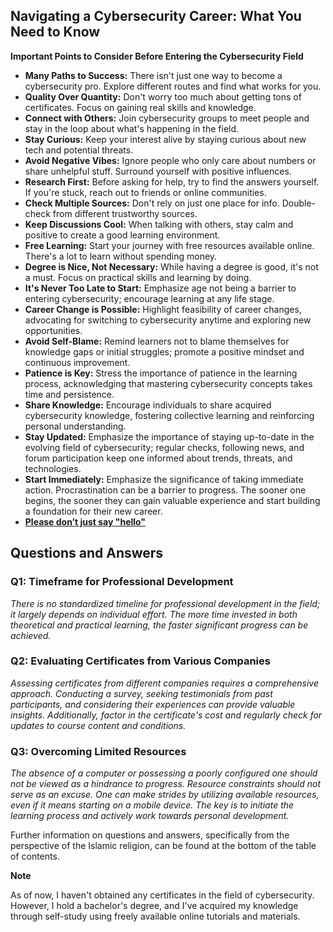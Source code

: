 Navigating a Cybersecurity Career: What You Need to Know
--------------------------------------------------------
**Important Points to Consider Before Entering the Cybersecurity Field**
- **Many Paths to Success:** There isn't just one way to become a cybersecurity pro. Explore different routes and find what works for you.
- **Quality Over Quantity:** Don't worry too much about getting tons of certificates. Focus on gaining real skills and knowledge.
- **Connect with Others:** Join cybersecurity groups to meet people and stay in the loop about what's happening in the field.
- **Stay Curious:** Keep your interest alive by staying curious about new tech and potential threats.
- **Avoid Negative Vibes:** Ignore people who only care about numbers or share unhelpful stuff. Surround yourself with positive influences.
- **Research First:** Before asking for help, try to find the answers yourself. If you're stuck, reach out to friends or online communities.
- **Check Multiple Sources:** Don't rely on just one place for info. Double-check from different trustworthy sources.
- **Keep Discussions Cool:** When talking with others, stay calm and positive to create a good learning environment.
- **Free Learning:** Start your journey with free resources available online. There's a lot to learn without spending money.
- **Degree is Nice, Not Necessary:** While having a degree is good, it's not a must. Focus on practical skills and learning by doing.
- **It's Never Too Late to Start:** Emphasize age not being a barrier to entering cybersecurity; encourage learning at any life stage.
- **Career Change is Possible:** Highlight feasibility of career changes, advocating for switching to cybersecurity anytime and exploring new opportunities.
- **Avoid Self-Blame:** Remind learners not to blame themselves for knowledge gaps or initial struggles; promote a positive mindset and continuous improvement.
- **Patience is Key:** Stress the importance of patience in the learning process, acknowledging that mastering cybersecurity concepts takes time and persistence.
- **Share Knowledge:** Encourage individuals to share acquired cybersecurity knowledge, fostering collective learning and reinforcing personal understanding.
- **Stay Updated:** Emphasize the importance of staying up-to-date in the evolving field of cybersecurity; regular checks, following news, and forum participation keep one informed about trends, threats, and technologies.
- **Start Immediately:** Emphasize the significance of taking immediate action. Procrastination can be a barrier to progress. The sooner one begins, the sooner they can gain valuable experience and start building a foundation for their new career.
- **[Please don’t just say "hello"](https://no-hello.com/)**

## Questions and Answers

### Q1: Timeframe for Professional Development
*There is no standardized timeline for professional development in the field; it largely depends on individual effort. The more time invested in both theoretical and practical learning, the faster significant progress can be achieved.*

### Q2: Evaluating Certificates from Various Companies
*Assessing certificates from different companies requires a comprehensive approach. Conducting a survey, seeking testimonials from past participants, and considering their experiences can provide valuable insights. Additionally, factor in the certificate's cost and regularly check for updates to course content and conditions.*

### Q3: Overcoming Limited Resources
*The absence of a computer or possessing a poorly configured one should not be viewed as a hindrance to progress. Resource constraints should not serve as an excuse. One can make strides by utilizing available resources, even if it means starting on a mobile device. The key is to initiate the learning process and actively work towards personal development.*

Further information on questions and answers, specifically from the perspective of the Islamic religion, can be found at the bottom of the table of contents.


**Note**

As of now, I haven't obtained any certificates in the field of cybersecurity. However, I hold a bachelor's degree, and I've acquired my knowledge through self-study using freely available online tutorials and materials.


